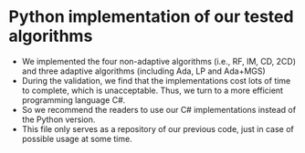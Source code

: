 # Python implementation of our tested algorithms
+ We implemented the four non-adaptive algorithms (i.e., RF, IM, CD, 2CD) and three adaptive algorithms (including Ada, LP and Ada+MGS)
+ During the validation, we find that the implementations cost lots of time to complete, which is unacceptable. Thus, we turn to a more efficient programming language C\#.
+ So we recommend the readers to use our C\# implementations instead of the Python version.
+ This file only serves as a repository of our previous code, just in case of possible usage at some time.
